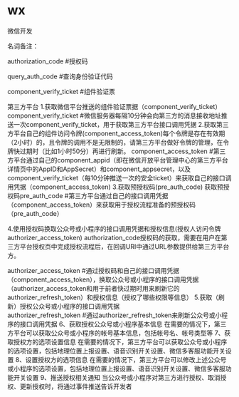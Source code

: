 # wx
微信开发


名词备注：

authorization_code                #授权码

query_auth_code                   #查询身份验证代码

component_verify_ticket           #组件验证票


第三方平台
1.获取微信平台推送的组件验证票据（component_verify_ticket）
component_verify_ticket           #微信服务器每隔10分钟会向第三方的消息接收地址推送一次component_verify_ticket，用于获取第三方平台接口调用凭据
2.获取第三方平台自己的组件访问令牌(component_access_token)每个令牌是存在有效期（2小时）的，且令牌的调用不是无限制的，请第三方平台做好令牌的管理，在令牌快过期时（比如1小时50分）再进行刷新。
component_access_token            #第三方平台通过自己的component_appid（即在微信开放平台管理中心的第三方平台详情页中的AppID和AppSecret）和component_appsecret，以及component_verify_ticket（每10分钟推送一次的安全ticket）来获取自己的接口调用凭据（component_access_token)
3.获取预授权码(pre_auth_code)
获取预授权码pre_auth_code          #第三方平台通过自己的接口调用凭据（component_access_token）来获取用于授权流程准备的预授权码（pre_auth_code）

4.使用授权码换取公众号或小程序的接口调用凭据和授权信息(授权人访问令牌authorizer_access_token) authorization_code授权码的获取，需要在用户在第三方平台授权页中完成授权流程后，在回调URI中通过URL参数提供给第三方平台方。


authorizer_access_token          #通过授权码和自己的接口调用凭据（component_access_token），换取公众号或小程序的接口调用凭据（authorizer_access_token和用于前者快过期时用来刷新它的authorizer_refresh_token）和授权信息（授权了哪些权限等信息）
5.获取（刷新）授权公众号或小程序的接口调用凭据	
authorizer_refresh_token #通过authorizer_refresh_token来刷新公众号或小程序的接口调用凭据
6、获取授权公众号或小程序基本信息	在需要的情况下，第三方平台可以获取公众号或小程序的帐号基本信息，包括帐号名、帐号类型等
7、获取授权方的选项设置信息	在需要的情况下，第三方平台可以获取公众号或小程序的选项设置，包括地理位置上报设置、语音识别开关设置、微信多客服功能开关设置
8、设置授权方的选项信息	在需要的情况下，第三方平台可以修改上述公众号或小程序的选项设置，包括地理位置上报设置、语音识别开关设置、微信多客服功能开关设置
9、推送授权相关通知	当公众号或小程序对第三方进行授权、取消授权、更新授权时，将通过事件推送告诉开发者


